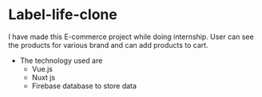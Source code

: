 # Label-life-clone

I have made this E-commerce project while doing internship. User can see the products for various brand and can add products to cart.
- The technology used are
  - Vue.js
  - Nuxt js
  - Firebase database to store data
